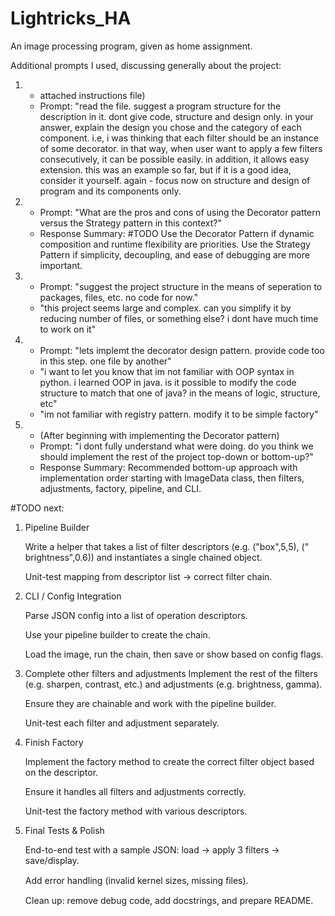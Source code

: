 # Lightricks_HA

An image processing program, given as home assignment.

Additional prompts I used, discussing generally about the project:

1. 
   * attached instructions file)
   * Prompt: "read the file. suggest a program structure for the description
     in it. dont give code, structure and design only. in your answer, explain
     the design you chose and the category of each component. i.e, i was
     thinking that each filter should be an instance of some
     decorator. in that way, when user want to apply a few filters
     consecutively, it can be possible easily. in addition, it allows easy
     extension. this was an example so far, but if it is a good idea, consider
     it yourself. again - focus now on structure and design of program and its
     components only.
2.
    * Prompt: "What are the pros and cons of using the Decorator pattern versus
      the Strategy pattern in this context?"
    * Response Summary: #TODO
      Use the Decorator Pattern if dynamic composition and runtime flexibility
      are priorities.
      Use the Strategy Pattern if simplicity, decoupling, and ease of debugging
      are more important.
3.
    * Prompt: "suggest the project structure in the means of seperation to
      packages, files, etc. no code for now."
    * "this project seems large and complex. can you simplify it by reducing
      number of files, or something else? i dont have much time to work on it"
4.
    * Prompt: "lets implemt the decorator design pattern. provide code too in
      this step. one file by another"
    * "i want to let you know that im not familiar with OOP syntax in python. i
      learned OOP in java. is it possible to modify the code structure to match
      that one of java? in the means of logic, structure, etc"
    * "im not familiar with registry pattern. modify it to be simple factory"
3.
    * (After beginning with implementing the Decorator pattern)
    * Prompt: "i dont fully understand what were doing. do you think we should
      implement the rest of the project top-down or bottom-up?"
    * Response Summary: Recommended bottom-up approach with implementation
      order starting with ImageData class, then filters, adjustments, factory,
      pipeline, and CLI.

#TODO next:

1. Pipeline Builder

   Write a helper that takes a list of filter descriptors (e.g. ("box",5,5), ("
   brightness",0.6)) and instantiates a single chained object.

   Unit-test mapping from descriptor list → correct filter chain.

2. CLI / Config Integration

   Parse JSON config into a list of operation descriptors.

   Use your pipeline builder to create the chain.

   Load the image, run the chain, then save or show based on config flags.

3. Complete other filters and adjustments
   Implement the rest of the filters (e.g. sharpen, contrast, etc.) and
   adjustments (e.g. brightness, gamma).

   Ensure they are chainable and work with the pipeline builder.

   Unit-test each filter and adjustment separately.

4. Finish Factory

   Implement the factory method to create the correct filter object based on
   the descriptor.

   Ensure it handles all filters and adjustments correctly.

   Unit-test the factory method with various descriptors.

5. Final Tests & Polish

   End-to-end test with a sample JSON: load → apply 3 filters → save/display.

   Add error handling (invalid kernel sizes, missing ﬁles).

   Clean up: remove debug code, add docstrings, and prepare README.

